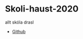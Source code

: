 # Skoli-haust-2020
 allt skóla drasl

 * [Github](https://github.com/larusarmann/larusarmann.github.io)
